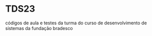# TDS23
códigos de aula e testes da turma do curso de desenvolvimento de sistemas da fundação bradesco

